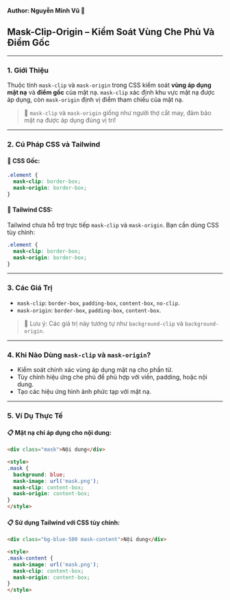 **Author: Nguyễn Minh Vũ 📘**

## Mask-Clip-Origin – Kiểm Soát Vùng Che Phủ Và Điểm Gốc

---

### 1. **Giới Thiệu**

Thuộc tính `mask-clip` và `mask-origin` trong CSS kiểm soát **vùng áp dụng mặt nạ** và **điểm gốc** của mặt nạ. `mask-clip` xác định khu vực mặt nạ được áp dụng, còn `mask-origin` định vị điểm tham chiếu của mặt nạ.

> 🎨 `mask-clip` và `mask-origin` giống như người thợ cắt may, đảm bảo mặt nạ được áp dụng đúng vị trí!

---

### 2. **Cú Pháp CSS và Tailwind**

#### 📌 CSS Gốc:

```css
.element {
  mask-clip: border-box;
  mask-origin: border-box;
}
```

#### 📌 Tailwind CSS:

Tailwind chưa hỗ trợ trực tiếp `mask-clip` và `mask-origin`. Bạn cần dùng CSS tùy chỉnh:

```css
.element {
  mask-clip: border-box;
  mask-origin: border-box;
}
```

---

### 3. **Các Giá Trị**

- `mask-clip`: `border-box`, `padding-box`, `content-box`, `no-clip`.
- `mask-origin`: `border-box`, `padding-box`, `content-box`.

> 🧠 Lưu ý: Các giá trị này tương tự như `background-clip` và `background-origin`.

---

### 4. **Khi Nào Dùng `mask-clip` và `mask-origin`?**

- Kiểm soát chính xác vùng áp dụng mặt nạ cho phần tử.
- Tùy chỉnh hiệu ứng che phủ để phù hợp với viền, padding, hoặc nội dung.
- Tạo các hiệu ứng hình ảnh phức tạp với mặt nạ.

---

### 5. **Ví Dụ Thực Tế**

#### 📋 Mặt nạ chỉ áp dụng cho nội dung:

```html
<div class="mask">Nội dung</div>

<style>
.mask {
  background: blue;
  mask-image: url('mask.png');
  mask-clip: content-box;
  mask-origin: content-box;
}
</style>
```

#### 📋 Sử dụng Tailwind với CSS tùy chỉnh:

```html
<div class="bg-blue-500 mask-content">Nội dung</div>

<style>
.mask-content {
  mask-image: url('mask.png');
  mask-clip: content-box;
  mask-origin: content-box;
}
</style>
```